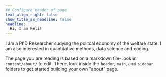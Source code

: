 ```yaml
---
## Configure header of page
text_align_right: false
show_title_as_headline: false
headline: |
  Hi, I am Feli!
---
```


<!-- this is a subheadline -->
I am a PhD Researcher sudying the politcal economy of the welfare state. 
I am also interested in quantitative methods, data science and coding.

The page you are reading is based on a markdown file- look in `content/about/` to edit. There, look inside the `header`, `main`, and `sidebar` folders to get started building your own "about" page.